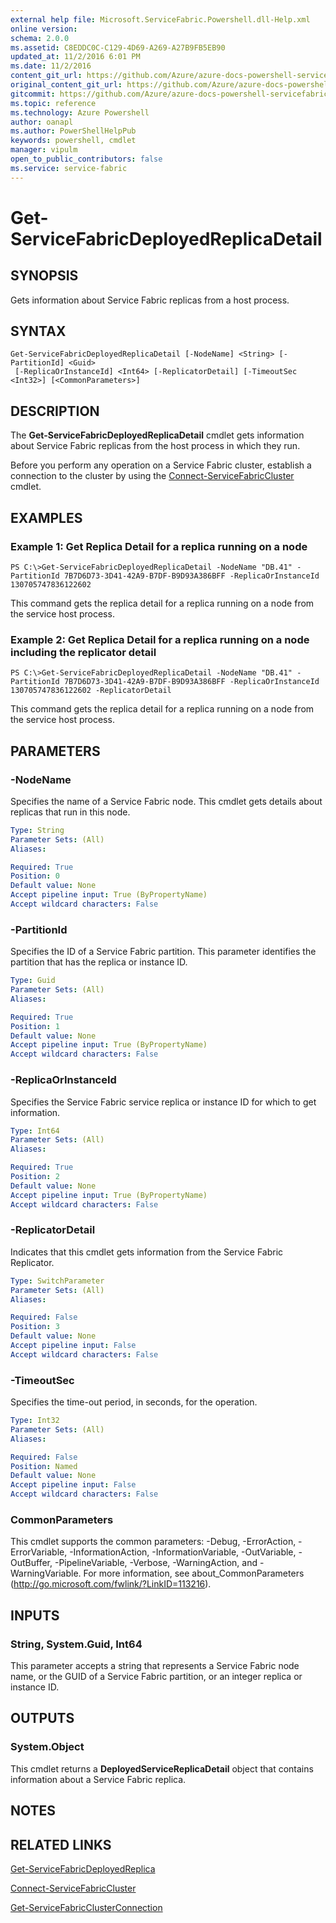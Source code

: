 ```yaml
---
external help file: Microsoft.ServiceFabric.Powershell.dll-Help.xml
online version:
schema: 2.0.0
ms.assetid: C8EDDC0C-C129-4D69-A269-A27B9FB5EB90
updated_at: 11/2/2016 6:01 PM
ms.date: 11/2/2016
content_git_url: https://github.com/Azure/azure-docs-powershell-servicefabric/blob/live/Service-Fabric-cmdlets/ServiceFabric/vlatest/Get-ServiceFabricDeployedReplicaDetail.md
original_content_git_url: https://github.com/Azure/azure-docs-powershell-servicefabric/blob/live/Service-Fabric-cmdlets/ServiceFabric/vlatest/Get-ServiceFabricDeployedReplicaDetail.md
gitcommit: https://github.com/Azure/azure-docs-powershell-servicefabric/blob/a04d7fb81ddb4ca19a8c0101c71d7745ad5e082a/Service-Fabric-cmdlets/ServiceFabric/vlatest/Get-ServiceFabricDeployedReplicaDetail.md
ms.topic: reference
ms.technology: Azure Powershell
author: oanapl
ms.author: PowerShellHelpPub
keywords: powershell, cmdlet
manager: vipulm
open_to_public_contributors: false
ms.service: service-fabric
---
```


# Get-ServiceFabricDeployedReplicaDetail

## SYNOPSIS
Gets information about Service Fabric replicas from a host process.

## SYNTAX

```
Get-ServiceFabricDeployedReplicaDetail [-NodeName] <String> [-PartitionId] <Guid>
 [-ReplicaOrInstanceId] <Int64> [-ReplicatorDetail] [-TimeoutSec <Int32>] [<CommonParameters>]
```

## DESCRIPTION
The **Get-ServiceFabricDeployedReplicaDetail** cmdlet gets information about Service Fabric replicas from the host process in which they run.

Before you perform any operation on a Service Fabric cluster, establish a connection to the cluster by using the [Connect-ServiceFabricCluster](./Connect-ServiceFabricCluster.md) cmdlet.

## EXAMPLES

### Example 1: Get Replica Detail for a replica running on a node
```
PS C:\>Get-ServiceFabricDeployedReplicaDetail -NodeName "DB.41" -PartitionId 7B7D6D73-3D41-42A9-B7DF-B9D93A386BFF -ReplicaOrInstanceId 130705747836122602
```

This command gets the replica detail for a replica running on a node from the service host process.

### Example 2: Get Replica Detail for a replica running on a node including the replicator detail
```
PS C:\>Get-ServiceFabricDeployedReplicaDetail -NodeName "DB.41" -PartitionId 7B7D6D73-3D41-42A9-B7DF-B9D93A386BFF -ReplicaOrInstanceId 130705747836122602 -ReplicatorDetail
```

This command gets the replica detail for a replica running on a node from the service host process.

## PARAMETERS

### -NodeName
Specifies the name of a Service Fabric node.
This cmdlet gets details about replicas that run in this node.

```yaml
Type: String
Parameter Sets: (All)
Aliases:

Required: True
Position: 0
Default value: None
Accept pipeline input: True (ByPropertyName)
Accept wildcard characters: False
```

### -PartitionId
Specifies the ID of a Service Fabric partition.
This parameter identifies the partition that has the replica or instance ID.

```yaml
Type: Guid
Parameter Sets: (All)
Aliases:

Required: True
Position: 1
Default value: None
Accept pipeline input: True (ByPropertyName)
Accept wildcard characters: False
```

### -ReplicaOrInstanceId
Specifies the Service Fabric service replica or instance ID for which to get information.

```yaml
Type: Int64
Parameter Sets: (All)
Aliases:

Required: True
Position: 2
Default value: None
Accept pipeline input: True (ByPropertyName)
Accept wildcard characters: False
```

### -ReplicatorDetail
Indicates that this cmdlet gets information from the Service Fabric Replicator.

```yaml
Type: SwitchParameter
Parameter Sets: (All)
Aliases:

Required: False
Position: 3
Default value: None
Accept pipeline input: False
Accept wildcard characters: False
```

### -TimeoutSec
Specifies the time-out period, in seconds, for the operation.

```yaml
Type: Int32
Parameter Sets: (All)
Aliases:

Required: False
Position: Named
Default value: None
Accept pipeline input: False
Accept wildcard characters: False
```

### CommonParameters
This cmdlet supports the common parameters: -Debug, -ErrorAction, -ErrorVariable, -InformationAction, -InformationVariable, -OutVariable, -OutBuffer, -PipelineVariable, -Verbose, -WarningAction, and -WarningVariable. For more information, see about_CommonParameters (http://go.microsoft.com/fwlink/?LinkID=113216).

## INPUTS

### String, System.Guid, Int64
This parameter accepts a string that represents a Service Fabric node name, or the GUID of a Service Fabric partition, or an integer replica or instance ID.

## OUTPUTS

### System.Object
This cmdlet returns a **DeployedServiceReplicaDetail** object that contains information about a Service Fabric replica.

## NOTES

## RELATED LINKS

[Get-ServiceFabricDeployedReplica](xref:ServiceFabric/vlatest/Get-ServiceFabricDeployedReplica.md)

[Connect-ServiceFabricCluster](xref:ServiceFabric/vlatest/Connect-ServiceFabricCluster.md)

[Get-ServiceFabricClusterConnection](xref:ServiceFabric/vlatest/Get-ServiceFabricClusterConnection.md)
